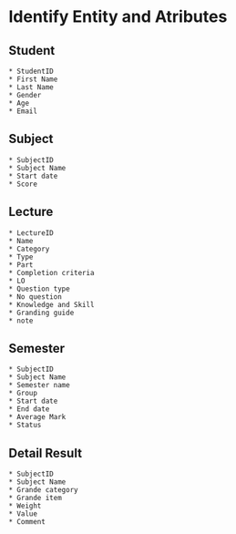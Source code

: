 # Identify Entity and Atributes


## Student

```text
* StudentID
* First Name
* Last Name
* Gender
* Age
* Email
```

## Subject

```text
* SubjectID
* Subject Name
* Start date
* Score
```

## Lecture

```text
* LectureID
* Name
* Category
* Type
* Part
* Completion criteria 
* LO
* Question type
* No question
* Knowledge and Skill
* Granding guide
* note
```

## Semester

```text
* SubjectID
* Subject Name
* Semester name
* Group
* Start date
* End date
* Average Mark
* Status
```

## Detail Result

```text
* SubjectID
* Subject Name
* Grande category
* Grande item
* Weight
* Value
* Comment
```

